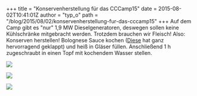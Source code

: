 +++
title = "Konservenherstellung für das CCCamp15"
date = 2015-08-02T10:41:01Z
author = "typ_o"
path = "/blog/2015/08/02/konservenherstellung-fur-das-cccamp15"
+++
Auf dem Camp gibt es "nur" 1,9 MW Dieselgeneratoren, deswegen sollen
keine Kühlschränke mitgebracht werden. Trotzdem brauchen wir Fleisch!
Also: Konserven herstellen! Bolognese Sauce kochen
([Diese](https://www.chefkoch.de/rezepte/772011180069862/Die-echte-Sauce-Bolognese.html)
hat ganz hervorragend geklappt) und heiß in Gläser füllen. Anschließend
1 h zugeschraubt in einen Topf mit kochendem Wasser stellen.

[![](/media/20150801_100211.serendipityThumb.jpg)](/media/20150801_100211.jpg)

[![](/media/20150801_101918.serendipityThumb.jpg)](/media/20150801_101918.jpg)

[![](/media/20150801_152015.serendipityThumb.jpg)](/media/20150801_152015.jpg)
